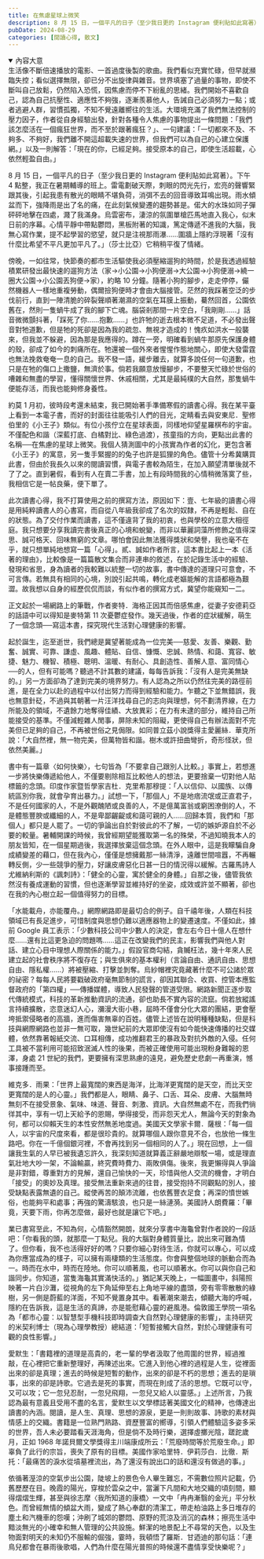 ```yaml
---
title: 在焦慮星球上微笑
description: 8 月 15 日，一個平凡的日子（至少我日更的 Instagram 便利貼如此寫著）。下午 4 點整，我正在暑期輔導的班上。雷電劃破天際，刺眼的閃光先行，宏亮的聲響緊跟其後，引起我患有散光的眼睛不堪負……
pubDate: 2024-08-29
categories: [閱讀心得, 散文]
---
```


<!--author: 麥特．海格（Matt Haig）-->

<details open>
    <summary>內容大意</summary>
    生活像不斷倍速播放的電影、一首過度後製的歌曲。我們看似充實忙碌，但早就瀕臨失控；看似選擇無限，卻已分不出旋律與雜音。世界填塞了過量的事物，即使不斷叫自己放鬆，仍然陷入恐慌，因焦慮而停不下紛亂的思緒。我們開始不喜歡自己，認為自己抗壓性、適應性不夠強，逐漸羨慕他人，告誡自己必須努力一點；或者逃避人群，習慣孤獨，不知不覺遠離嚮往的生活。大環境充滿了我們無法控制的壓力因子，作者從自身經驗出發，針對各種令人焦慮的事物提出一條問題：「我們該怎麼活在一個瘋狂世界，而不至於跟著瘋狂？」、一句建議：「一切都來不及、不夠多、不夠好，我們離不開這超載失速的世界，但我們可以為自己的心建立保護網。」以及一則解答：「現在的你，已經足夠。接受原本的自己，即使生活超載，心依然輕盈自由。」
</details>

8 月 15 日，一個平凡的日子（至少我日更的 Instagram 便利貼如此寫著）。下午 4 點整，我正在暑期輔導的班上。雷電劃破天際，刺眼的閃光先行，宏亮的聲響緊跟其後，引起我患有散光的眼睛不堪負荷，消弭不去的回音導致耳鳴出現。雨水傾盆而下，強降雨是出了名的痛，在此刻氣候變遷的趨勢甚是。偌大的水珠如同子彈砰砰地擊在四處，濺了我滿身。烏雲密布，淒涼的氛圍單槍匹馬地直入我心，似末日前的序幕。心情平靜中帶點鬱悶，黑板附著的知識，篤定傳遞不進我的大腦，我無心寫作業，提不起學習的慾望，就只是注視那雨瀑……圍牆上隱約浮現著「沒有什麼比希望不平凡更加平凡了。」（莎士比亞）它稍稍平復了情緒。

傍晚，一如往常，快節奏的都市生活驅使我必須壓縮遛狗的時間，於是我透過經驗積累研發出最快速的遛狗方法（家→小公園→小狗便溺→大公園→小狗便溺→繞一圈大公園→小公園丟狗便→家），約略 10 分鐘。隨著小狗的腳步，走走停停，儼然機器人一樣地重複勞動，偶爾撿狗便時才會由大腦接管。茫然的我踩著空泛的步伐前行，直到一陣清脆的碎裂聲順著潮濕的空氣在耳膜上振動，驀然回首，公園依舊在，然則一隻蝸牛成了我的腳下亡魂。腦袋剎那間一片空白，「我剛剛……」話音微微顫抖著，「踩死了你……抱歉……」也許牠的逝去根本微不足道，不必發出聲音對牠道歉，但是牠的死卻是因為我的疏忽、無視才造成的！愧疚如洪水一般襲來，但我並不躲避，因為那是我應得的。蹲在一旁，明確看到蝸牛那原先保護身體的殼，卻成了如今的刺痛所在。牠還被一個外來者惺惺作態地關心，即使大發雷霆也無法挽救奄奄一息的自己。我不發一語，緩步離去，就算多說任何一句道歉，也只是在牠的傷口上撒鹽，無濟於事。倘若我願意放慢腳步，不要整天忙碌於世俗的嘈雜和無盡的學習，懂得關懷世界、休戚相關，尤其是最純樸的大自然，那隻蝸牛便能存活，而我也能夠修身養性。

約莫 1 月初，彼時段考還未結束，我已開始著手準備寒假的讀書心得。我在某平臺上看到一本電子書，而好的封面往往能吸引人們的目光，定睛看去與安東尼．聖修伯里的《小王子》類似。有位小孩佇立在星球表面，同樣地仰望星羅棋布的宇宙。不僅配色和諧（深藍打底、白橘對比、綠色過渡），孩童指的方向，更點出此書的名稱──在焦慮的星球上微笑。我個人猜測圖中的小孩實為作者的幻化，更包含著《小王子》的寓意，另一隻手緊握的的兔子也許是狐狸的角色。儘管十分希冀購買此書，但由於我長久以來的閱讀習慣，與電子書較為陌生，在加入願望清單後就不了了之。直到暑假，看到有人在賣二手書，加上有段時間我的心情稍微落寞了些，我相信它是一帖良藥，便下單了。

此次讀書心得，我不打算使用之前的撰寫方法，原因如下：壹、七年級的讀書心得是用純粹讀書人的心書寫，而自從八年級我卻成了名次的奴隸，不再是輕鬆、自在的狀態。為了交付作業而讀書，這不僅違背了我的初衷，也與學校的立意大相徑庭。我只想要分享我讀完書後真正的心境和蛻變，而非以華麗詞藻所修飾之值得深思、誠可格天、回味無窮的文章。哪怕會因此無法獲得獎狀和榮譽，我也毫不在乎，就只想單純地想寫一篇「心得」。貳、誠如作者所言，這本書比起上一本《活著的理由》，比較像是一篇篇散文集合而非連串的敘述，在於記錄生活中的經驗、發現和省思，身為讀者的我較難以統整一切的故事，書中傳達的道理只可意會，不可言傳。若無具有相同的心境，別說引起共鳴，轉化成老嫗能解的言語都極為艱澀。故我想以自身的經歷侃侃而談，有似作者的撰寫方式，冀望你能窺知一二。

正文起於一場網路上的筆戰，作者麥特．海格正因其而倍感焦慮，從妻子安德莉亞的話語中可以得知是麥特第 11 次憂鬱症發作。幾天過後，作者的症狀緩解，萌生了一個念頭──寫這本書，探究現代生活對心理健康的影響。

起於誕生，迄至逝世，我們總是冀望著能成為一位完美──慈愛、友善、樂觀、勤奮、誠實、可靠、謙虛、風趣、體貼、自信、慷慨、忠誠、熱情、和藹、寬容、敏捷、魅力、機智、積極、聰明、溫暖、有耐心、具創造性、善解人意、富同情心──的人，但有可能嗎？聽過不計其數的建議，每每告訴我：「沒有人是完美無缺的。」另一方面卻為了達到完美的境界努力。有人認為之所以仍然往完美的路徑前進，是在全力以赴的過程中以付出努力而得到經驗和能力。乍聽之下並無錯誤，我也無意針砭，不過與其朝著一片汪洋找尋自己的志向與理想，何不劃清界線，在力所能及的領域，不遺餘力地奪得佳績、大放異彩；在力有未逮的部分，維持自己所能接受的基準。不僅減輕雜人閒事，屏除未知的阻礙，更使得自己有辦法面對不完美但已足夠的自己，不再被世俗之見侷限。如同普立茲小說獎得主愛麗絲．華克所說：「大自然裡，無一物完美，但萬物皆和諧。樹木或許扭曲彎折，奇形怪狀，但依然美麗。」

書中有一篇章〈如何快樂〉，七句皆為「不要拿自己跟別人比較。」事實上，若想進一步將快樂傳遞給他人，不僅要剔除相互比較他人的想法，更要捨棄一切對他人貼標籤的念頭。印度作家暨哲學家吉杜．克里希那穆提：「人以信仰、以國族、以傳統區別你我，就會孕育出暴力。」試想一下，「那個人」不是地痞流氓或正直君子，不是任何國家的人，不是外觀醜陋或良善的人，不是億萬富翁或窮困潦倒的人，不是體態豐腴或纖細的人，不是卑鄙齷齪或和藹可親的人……回歸本質，我們和「那個人」都只是人罷了。一切的爭論出自於對彼此的不了解，一切的嫉妒源自於不必要的較量。暑輔開課的時候，我曾經期望能獲取第一名的殊榮，不過知曉我本人的朋友皆知，在一個星期過後，我選擇放棄這個念頭。在外人眼中，這是我矇騙自身成績變差的藉口，但在我內心，僅僅是想擁戴那一絲清淨，遠離世間喧囂，不再輾轉反側，少一些競爭的壓力，好讓皮膚惡化日甚一日的情況得以緩解。古羅馬詩人尤維納利斯的《諷刺詩》：「健全的心靈，寓於健全的身體。」自那之後，儘管我依然沒有養成運動的習慣，但也逐漸學習並維持好的坐姿，成效或許並不顯著，卻也在我的內心樹立起一個值得努力的目標。

「水能載舟，亦能覆舟。」網際網路即是最切合的例子。自千禧年後，人類在科技領域已有長足進步，可惜制度與思想仍難以適應器物上的變遷速度。不僅如此，據前 Google 員工表示：「少數科技公司中少數人的決定，會左右今日十億人在想什麼……還有比這更急迫的問題嗎……這正在改變我們的民主，影響我們與他人對話、建立心目中理想人際關係的能力。」假設官商勾結，貪贓枉法，幾十年來人民建立起的社會秩序將不復存在；與生俱來的基本權利（言論自由、通訊自由、思想自由、隱私權……）將被壓縮、打擊並剝奪。烏紗帽裡究竟藏著什麼不可公諸於眾的祕密？每每人民將要戳破政府毫無節制的謊言，卻因其聯合、收買、控管本應監督政府的「第四權」──傳播媒體，導致人民發聲的管道受限。網路新聞正逐步取代傳統模式，科技的革新推動資訊的流通，卻也助長不實內容的流竄。倘若放縱謠言持續擴散，恣意迷幻人心，瀰漫大街小巷，屆時不僅會分化大眾的團結，更會壓垮抵禦侵略者的高牆，進而傷害無辜的百姓。儘管上述皆在說明種種缺點，但是科技與網際網路也並非一無可取，幾世紀前的大眾即使沒有如今能快速傳播的社交媒體，依然靠著報紙交流、口耳相傳，成功推翻君王的暴政及對抗外敵的入侵。任何工具被不當利用可能招致泯滅人性的後果，而被正確使用可能出現粉身難報的恩澤，身處 21 世紀的我們，更要擁有深思熟慮的遠見，避免歷史悲劇一再重演，憾事接踵而至。

維克多．雨果：「世界上最寬闊的東西是海洋，比海洋更寬闊的是天空，而比天空更寬闊的是人的心靈。」我們都是人，眼睛、鼻子、口舌、耳朵、皮膚、大腦無時無刻不在接受景象、氣味、味道、聲音、刺激、資訊。大自然無處不在，而我們徜徉其中，享有一切上天給予的恩賜，學得接受，而非怨天尤人，無論今天的對象為何，都可以仰賴天生的本性安然無恙地度過。美國天文學家卡爾．薩根：「每一個人，以宇宙的尺度來看，都是很珍貴的。就算哪個人跟你意見不合，也放他一條生路吧。你在一千億個銀河裡，不會再找到另一個相同的人了。」現在回想，上一個讓我生氣的人早已被我遺忘許久，我深刻知道就算義正辭嚴地辯駁一場，或是理直氣壯地大吵一架，不論輸贏，終究費時費力、兩敗俱傷。後來，我更懶得與人爭論是非對錯，尊重對方的見解，還自己愉快的一天，珍惜與他人交流的機會，才明白「接受」的奧妙及真理。接受無法重新來過的往昔，接受抱持不同觀點的別人，接受缺點表露無遺的自己。縱使再苦的顛沛流離，也依舊豐衣足食；再深的憤世嫉俗，也能夠平和處事；再強的驚濤駭浪，也只是一絲漣漪。美國詩人朗費羅：「畢竟，天要下雨，你再怎麼做，最好也就是讓它下吧。」

業已書寫至此，不知為何，心情豁然開朗，就來分享書中海龜曾對作者說的一段話吧：「你看我的頭，就那麼一丁點兒。我的大腦對身體質量比，說出來可難為情了。但你看，我不也活得好好的嗎？只要你細心對待生活，你就可以專心，可以成為你應當成為的樣子，可以擁有兩棲類的生活態度。你會與整個地球的脈動合而為一。時而在水中，時而在陸地。你可以順著風，也可以順著水。你可以與你自己和諧同步。你知道，當隻海龜其實滿快活的。」猶記某天晚上，一幅圖畫中，斜陽照映著一片白沙灘，從視角的左下角延伸至右上角地平線的盡頭，旁有零零散散的綠樹，另一側是蔚藍的洋面，不知不覺置身其中。看著潮來潮去，傾聽大海的呼喊，隱約在告訴我，這是生活的真諦，亦是能慰藉心靈的避風港。倫敦國王學院一項名為「都市心靈：以智慧型手機科技即時調查大自然對心理健康的影響」，主持研究的米契利博士（現為心理學教授）總結道：「短暫接觸大自然，對於心理健康有可觀的良性影響。」

愛默生：「書籍裡的道理是高貴的，老一輩的學者汲取了他周圍的世界，經過推敲，在心裡把它重新整理好，再陳述出來。它進入到他心裡的過程是人生，從裡面出來的卻是真理；進去的時候是短暫的動作，出來的卻是不朽的思想；進去的是瑣事，出來的卻是詩歌。它過去是死的事實，而現在則成了活的思想。它既可以守，又可以攻；它一忽兒忍耐，一忽兒飛翔，一忽兒又給人以靈感。」上述所言，乃我認為最有意義且受用不盡的名言，愛默生以文學標誌著美國文化的精神，也傳達出讀書的內涵。閱讀，是人生、真理、思想的源泉，更是一則則故事、詩歌的素材與情感上的交織。書籍是一位熟門熟路、資歷豐富的嚮導，引領人們體驗這多姿多采的世界，吾人未必要踏看天涯海角，但是倘不及時行樂，選擇虛擲光陰，蹉跎歲月，正如 1968 年諾貝爾文學獎得主川端康成所云：「荒廢時間等於荒廢生命。」即辜負了此行的宗旨，喪失了原有的目標。美國作家哈里特．伊莉莎白．比徹．斯托：「最痛苦的淚水從墳墓裡流出，為了還沒有說出口的話和還沒有做過的事。」

依循著溼涼的空氣步出公園，陡坡上的景色令人畢生難忘，不需數位照片記載，仍舊歷歷在目。晚霞的陽光，穿梭於雲朵之中，當灑下凡間和大地交織的頃刻間，顯得熠熠生輝，甚至與徐志摩〈我所知道的康橋〉一文中「冉冉漸翳的金光」平分秋色。而曾經無情的傾盆大雨，變成了熱心奉獻的清潔工，帶走柏油路上多日堆存的塵土和汽機車的怨嘆；沖刷了城郊的鬱悶、原野的荒涼及消沉的森林；擦亮生活中黯淡無光的小確幸和無人管理的公共設施。鮮潔的地景配上不尋常的天色，以及生物面對明天的未知仍不服輸的倔強，霎時，我頓悟了羅斯．甘迺迪的那句話：「連鳥兒都會在暴雨後歌唱，人們為什麼在陽光普照的時候還不盡情享受快樂呢？」
